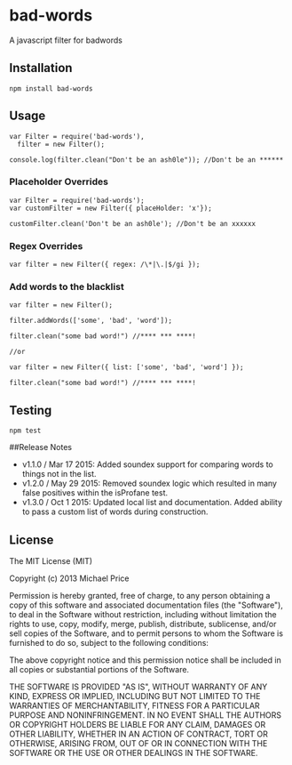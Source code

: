 # bad-words
A javascript filter for badwords

## Installation
```
npm install bad-words
```

## Usage
```
var Filter = require('bad-words'),
  filter = new Filter();

console.log(filter.clean("Don't be an ash0le")); //Don't be an ******
```

### Placeholder Overrides
```
var Filter = require('bad-words');
var customFilter = new Filter({ placeHolder: 'x'});

customFilter.clean('Don't be an ash0le'); //Don't be an xxxxxx
```

### Regex Overrides
```
var filter = new Filter({ regex: /\*|\.|$/gi });
```

### Add words to the blacklist
```
var filter = new Filter(); 

filter.addWords(['some', 'bad', 'word']);

filter.clean("some bad word!") //**** *** ****!

//or

var filter = new Filter({ list: ['some', 'bad', 'word'] }); 

filter.clean("some bad word!") //**** *** ****!

```

## Testing
```
npm test
```

##Release Notes
- v1.1.0 / Mar 17 2015: Added soundex support for comparing words to things not in the list.
- v1.2.0 / May 29 2015: Removed soundex logic which resulted in many false positives within the isProfane test.
- v1.3.0 / Oct 1 2015: Updated local list and documentation. Added ability to pass a custom list of words during construction.


## License

The MIT License (MIT)

Copyright (c) 2013 Michael Price

Permission is hereby granted, free of charge, to any person obtaining a copy of
this software and associated documentation files (the "Software"), to deal in
the Software without restriction, including without limitation the rights to
use, copy, modify, merge, publish, distribute, sublicense, and/or sell copies of
the Software, and to permit persons to whom the Software is furnished to do so,
subject to the following conditions:

The above copyright notice and this permission notice shall be included in all
copies or substantial portions of the Software.

THE SOFTWARE IS PROVIDED "AS IS", WITHOUT WARRANTY OF ANY KIND, EXPRESS OR
IMPLIED, INCLUDING BUT NOT LIMITED TO THE WARRANTIES OF MERCHANTABILITY, FITNESS
FOR A PARTICULAR PURPOSE AND NONINFRINGEMENT. IN NO EVENT SHALL THE AUTHORS OR
COPYRIGHT HOLDERS BE LIABLE FOR ANY CLAIM, DAMAGES OR OTHER LIABILITY, WHETHER
IN AN ACTION OF CONTRACT, TORT OR OTHERWISE, ARISING FROM, OUT OF OR IN
CONNECTION WITH THE SOFTWARE OR THE USE OR OTHER DEALINGS IN THE SOFTWARE.



